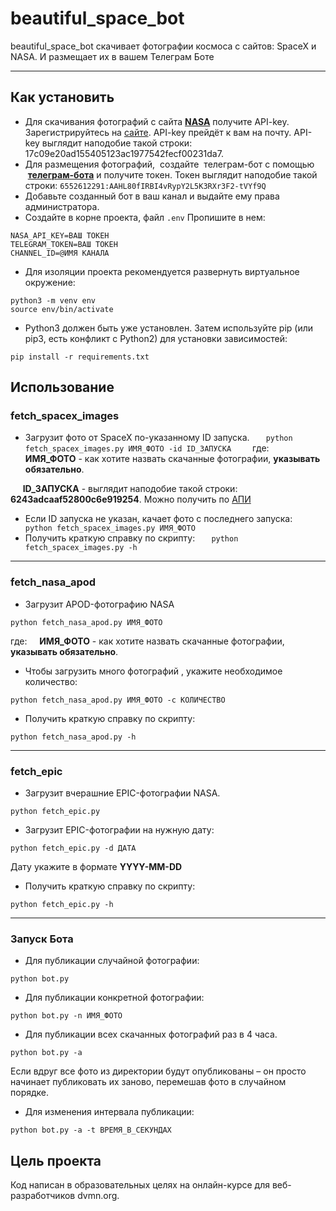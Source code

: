 # beautiful_space_bot
beautiful_space_bot скачивает фотографии космоса с сайтов: SpaceX и NASA. И размещает их в вашем Телеграм Боте

***
## Как установить
- Для скачивания фотографий с сайта **[NASA](https://api.nasa.gov/)** получите API-key. Зарегистрируйтесь на [сайте](https://api.nasa.gov/). API-key прейдёт к вам на почту. API-key выглядит наподобие такой строки: 17c09e20ad155405123ac1977542fecf00231da7.
- Для размещения фотографий,  создайте  телеграм-бот с помощью  [**телеграм-бота**](https://t.me/BotFather) и получите токен. Токен выглядит наподобие такой строки: 
```6552612291:AAHL80fIRBI4vRypY2L5K3RXr3F2-tVYf9Q```
- Добавьте созданный бот в ваш канал и выдайте ему права администратора.
- Создайте в корне проекта, файл ```.env```
Пропишите в нем:
```
NASA_API_KEY=ВАШ ТОКЕН
TELEGRAM_TOKEN=ВАШ ТОКЕН
CHANNEL_ID=@ИМЯ КАНАЛА
```
- Для изоляции проекта рекомендуется развернуть виртуальное окружение:
```
python3 -m venv env
source env/bin/activate
```
- Python3 должен быть уже установлен. Затем используйте pip (или pip3, есть конфликт с Python2) для установки зависимостей:
```
pip install -r requirements.txt
```
## Использование
### fetch_spacex_images
- Загрузит фото от SpaceX по-указанному ID запуска.
  ```
  python fetch_spacex_images.py ИМЯ_ФОТО -id ID_ЗАПУСКА
  ```
    где:
    **ИМЯ_ФОТО** - как хотите назвать скачанные фотографии, **указывать обязательно**.

     **ID_ЗАПУСКА** - выглядит наподобие такой строки: **6243adcaaf52800c6e919254**. Можно получить по [АПИ](https://api.spacexdata.com/v5/launches)

- Если ID запуска не указан, качает фото с последнего запуска:
  ```
  python fetch_spacex_images.py ИМЯ_ФОТО
  ```
- Получить краткую справку по скрипту:
  ```
  python fetch_spacex_images.py -h
  ```
***
### fetch_nasa_apod
- Загрузит APOD-фотографию NASA
```
python fetch_nasa_apod.py ИМЯ_ФОТО
```
где:
    **ИМЯ_ФОТО** - как хотите назвать скачанные фотографии, **указывать обязательно**.
- Чтобы загрузить много фотографий ,  укажите необходимое количество:
```
python fetch_nasa_apod.py ИМЯ_ФОТО -с КОЛИЧЕСТВО
```
- Получить краткую справку по скрипту:
```
python fetch_nasa_apod.py -h
```
***
### fetch_epic
- Загрузит вчерашние EPIC-фотографии NASA.
```
python fetch_epic.py
```
- Загрузит EPIC-фотографии на нужную дату:
```
python fetch_epic.py -d ДАТА
```
Дату укажите в формате **YYYY-MM-DD**
- Получить краткую справку по скрипту:
```
python fetch_epic.py -h
```
***
### Запуск Бота
- Для публикации случайной фотографии:
```
python bot.py
```
- Для публикации конкретной фотографии:
```
python bot.py -n ИМЯ_ФОТО
```
- Для публикации всех скачанных фотографий раз в 4 часа. 
```
python bot.py -a
```
Если вдруг все фото из директории будут опубликованы – он просто начинает публиковать их заново, перемешав фото в случайном порядке.
- Для изменения интервала публикации:
```
python bot.py -a -t ВРЕМЯ_В_СЕКУНДАХ
```
## Цель проекта
Код написан в образовательных целях на онлайн-курсе для веб-разработчиков dvmn.org.
